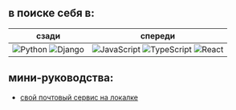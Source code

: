 ## в поиске себя в:

| сзади | спереди |
|---------|----------|
| <img src="https://img.shields.io/badge/python-3670A0?style=for-the-badge&logo=python&logoColor=ffdd54" alt="Python"> <img src="https://img.shields.io/badge/django-%23092E20.svg?style=for-the-badge&logo=django&logoColor=white" alt="Django"> | <img src="https://img.shields.io/badge/javascript-%23323330.svg?style=for-the-badge&logo=javascript&logoColor=%23F7DF1E" alt="JavaScript"> <img src="https://img.shields.io/badge/typescript-%23007ACC.svg?style=for-the-badge&logo=typescript&logoColor=white" alt="TypeScript"> <img src="https://img.shields.io/badge/react-%2320232a.svg?style=for-the-badge&logo=react&logoColor=%2361DAFB" alt="React"> |

## мини-руководства:
- [свой почтовый сервис на локалке](почтовыйсервси.md)
